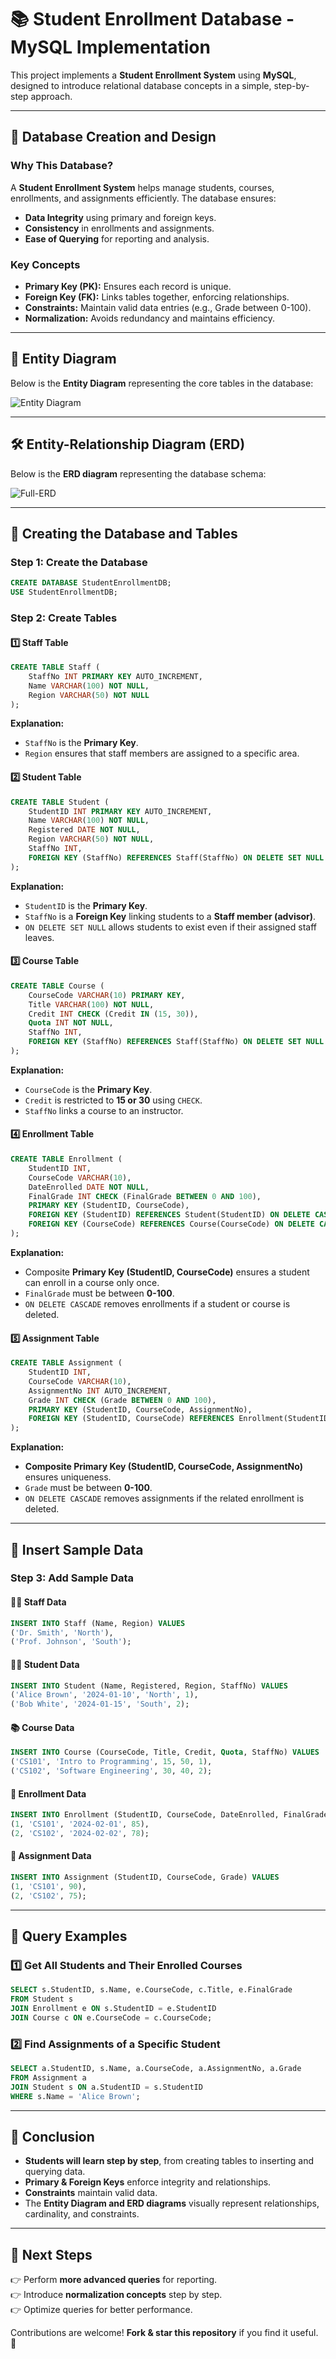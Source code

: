 # 📚 Student Enrollment Database - MySQL Implementation

This project implements a **Student Enrollment System** using **MySQL**, designed to introduce relational database concepts in a simple, step-by-step approach.

---

## 📌 **Database Creation and Design**
### **Why This Database?**
A **Student Enrollment System** helps manage students, courses, enrollments, and assignments efficiently. The database ensures:
- **Data Integrity** using primary and foreign keys.
- **Consistency** in enrollments and assignments.
- **Ease of Querying** for reporting and analysis.

### **Key Concepts**
- **Primary Key (PK):** Ensures each record is unique.
- **Foreign Key (FK):** Links tables together, enforcing relationships.
- **Constraints:** Maintain valid data entries (e.g., Grade between 0-100).
- **Normalization:** Avoids redundancy and maintains efficiency.

---

## 📌 **Entity Diagram**
Below is the **Entity Diagram** representing the core tables in the database:

![Entity Diagram](./images/Entity.png)

---

## 🛠 **Entity-Relationship Diagram (ERD)**
Below is the **ERD diagram** representing the database schema:

![Full-ERD](./images/full_erd.jpg)

---

## 🔗 **Creating the Database and Tables**

### **Step 1: Create the Database**
```sql
CREATE DATABASE StudentEnrollmentDB;
USE StudentEnrollmentDB;
```

### **Step 2: Create Tables**

#### **1️⃣ Staff Table**
```sql
CREATE TABLE Staff (
    StaffNo INT PRIMARY KEY AUTO_INCREMENT,
    Name VARCHAR(100) NOT NULL,
    Region VARCHAR(50) NOT NULL
);
```
**Explanation:**
- `StaffNo` is the **Primary Key**.
- `Region` ensures that staff members are assigned to a specific area.

#### **2️⃣ Student Table**
```sql
CREATE TABLE Student (
    StudentID INT PRIMARY KEY AUTO_INCREMENT,
    Name VARCHAR(100) NOT NULL,
    Registered DATE NOT NULL,
    Region VARCHAR(50) NOT NULL,
    StaffNo INT,
    FOREIGN KEY (StaffNo) REFERENCES Staff(StaffNo) ON DELETE SET NULL
);
```
**Explanation:**
- `StudentID` is the **Primary Key**.
- `StaffNo` is a **Foreign Key** linking students to a **Staff member (advisor)**.
- `ON DELETE SET NULL` allows students to exist even if their assigned staff leaves.

#### **3️⃣ Course Table**
```sql
CREATE TABLE Course (
    CourseCode VARCHAR(10) PRIMARY KEY,
    Title VARCHAR(100) NOT NULL,
    Credit INT CHECK (Credit IN (15, 30)), 
    Quota INT NOT NULL,
    StaffNo INT,
    FOREIGN KEY (StaffNo) REFERENCES Staff(StaffNo) ON DELETE SET NULL
);
```
**Explanation:**
- `CourseCode` is the **Primary Key**.
- `Credit` is restricted to **15 or 30** using `CHECK`.
- `StaffNo` links a course to an instructor.

#### **4️⃣ Enrollment Table**
```sql
CREATE TABLE Enrollment (
    StudentID INT,
    CourseCode VARCHAR(10),
    DateEnrolled DATE NOT NULL,
    FinalGrade INT CHECK (FinalGrade BETWEEN 0 AND 100),
    PRIMARY KEY (StudentID, CourseCode),
    FOREIGN KEY (StudentID) REFERENCES Student(StudentID) ON DELETE CASCADE,
    FOREIGN KEY (CourseCode) REFERENCES Course(CourseCode) ON DELETE CASCADE
);
```
**Explanation:**
- Composite **Primary Key (StudentID, CourseCode)** ensures a student can enroll in a course only once.
- `FinalGrade` must be between **0-100**.
- `ON DELETE CASCADE` removes enrollments if a student or course is deleted.

#### **5️⃣ Assignment Table**
```sql
CREATE TABLE Assignment (
    StudentID INT,
    CourseCode VARCHAR(10),
    AssignmentNo INT AUTO_INCREMENT,
    Grade INT CHECK (Grade BETWEEN 0 AND 100),
    PRIMARY KEY (StudentID, CourseCode, AssignmentNo),
    FOREIGN KEY (StudentID, CourseCode) REFERENCES Enrollment(StudentID, CourseCode) ON DELETE CASCADE
);
```
**Explanation:**
- **Composite Primary Key (StudentID, CourseCode, AssignmentNo)** ensures uniqueness.
- `Grade` must be between **0-100**.
- `ON DELETE CASCADE` removes assignments if the related enrollment is deleted.

---

## 🔢 **Insert Sample Data**
### **Step 3: Add Sample Data**

#### **👨‍🏫 Staff Data**
```sql
INSERT INTO Staff (Name, Region) VALUES 
('Dr. Smith', 'North'),
('Prof. Johnson', 'South');
```

#### **👨‍🎓 Student Data**
```sql
INSERT INTO Student (Name, Registered, Region, StaffNo) VALUES 
('Alice Brown', '2024-01-10', 'North', 1),
('Bob White', '2024-01-15', 'South', 2);
```

#### **📚 Course Data**
```sql
INSERT INTO Course (CourseCode, Title, Credit, Quota, StaffNo) VALUES 
('CS101', 'Intro to Programming', 15, 50, 1),
('CS102', 'Software Engineering', 30, 40, 2);
```

#### **📝 Enrollment Data**
```sql
INSERT INTO Enrollment (StudentID, CourseCode, DateEnrolled, FinalGrade) VALUES 
(1, 'CS101', '2024-02-01', 85),
(2, 'CS102', '2024-02-02', 78);
```

#### **📝 Assignment Data**
```sql
INSERT INTO Assignment (StudentID, CourseCode, Grade) VALUES 
(1, 'CS101', 90),
(2, 'CS102', 75);
```

---

## 🔎 **Query Examples**
### **1️⃣ Get All Students and Their Enrolled Courses**
```sql
SELECT s.StudentID, s.Name, e.CourseCode, c.Title, e.FinalGrade
FROM Student s
JOIN Enrollment e ON s.StudentID = e.StudentID
JOIN Course c ON e.CourseCode = c.CourseCode;
```

### **2️⃣ Find Assignments of a Specific Student**
```sql
SELECT a.StudentID, s.Name, a.CourseCode, a.AssignmentNo, a.Grade
FROM Assignment a
JOIN Student s ON a.StudentID = s.StudentID
WHERE s.Name = 'Alice Brown';
```

---

## 🔮 **Conclusion**
- **Students will learn step by step**, from creating tables to inserting and querying data.
- **Primary & Foreign Keys** enforce integrity and relationships.
- **Constraints** maintain valid data.
- The **Entity Diagram and ERD diagrams** visually represent relationships, cardinality, and constraints.

---

## 🚀 **Next Steps**
👉 Perform **more advanced queries** for reporting.  
👉 Introduce **normalization concepts** step by step.  
👉 Optimize queries for better performance.

Contributions are welcome! **Fork & star this repository** if you find it useful. 🌟  
